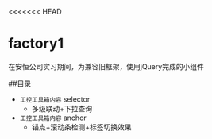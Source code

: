 <<<<<<< HEAD
# factory1
在安恒公司实习期间，为兼容旧框架，使用jQuery完成的小组件

##目录
- `工控工具箱内容` selector
	- 多级联动+下拉查询
- `工控工具箱内容` anchor
	- 锚点+滚动条检测+标签切换效果
